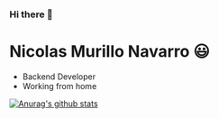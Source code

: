 ### Hi there 👋

<!--
**nmuna520/nmuna520** is a ✨ _special_ ✨ repository because its `README.md` (this file) appears on your GitHub profile.

Here are some ideas to get you started:

- 🔭 I’m currently working on ...
- 🌱 I’m currently learning ...
- 👯 I’m looking to collaborate on ...
- 🤔 I’m looking for help with ...
- 💬 Ask me about ...
- 📫 How to reach me: ...
- 😄 Pronouns: ...
- ⚡ Fun fact: ...
-->

# Nicolas Murillo Navarro 😃

- Backend Developer
- Working from home


[![Anurag's github stats](https://github-readme-stats.vercel.app/api?username=nmuna520&show_icons=true)](https://github.com/anuraghazra/github-readme-stats)


